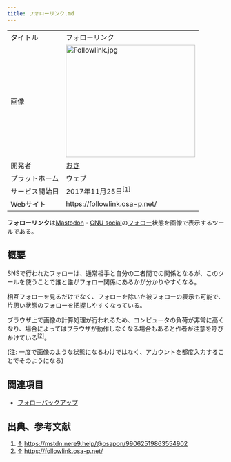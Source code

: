 ```yaml
---
title: フォローリンク.md
---
```

<div>

|                |                                                                                                                                                                                                                                                                                                            |
|----------------|------------------------------------------------------------------------------------------------------------------------------------------------------------------------------------------------------------------------------------------------------------------------------------------------------------|
| タイトル       | フォローリンク                                                                                                                                                                                                                                                                                             |
| 画像           | [<img src="/images/thumb/5/5c/Followlink.jpg/300px-Followlink.jpg" srcset="/images/thumb/5/5c/Followlink.jpg/450px-Followlink.jpg 1.5x, /images/thumb/5/5c/Followlink.jpg/600px-Followlink.jpg 2x" width="300" height="260" alt="Followlink.jpg" />](/%E3%83%95%E3%82%A1%E3%82%A4%E3%83%AB:Followlink.jpg) |
| 開発者         | [おさ](/%E3%81%8A%E3%81%95 "おさ")                                                                                                                                                                                                                                                                         |
| プラットホーム | ウェブ                                                                                                                                                                                                                                                                                                     |
| サービス開始日 | 2017年11月25日<sup>[\[1\]](#cite_note-.E5.85.AC.E9.96.8B.E5.91.8A.E7.9F.A5-1)</sup>                                                                                                                                                                                                                        |
| Webサイト      | <a href="https://followlink.osa-p.net/" rel="nofollow">https://followlink.osa-p.net/</a>                                                                                                                                                                                                                   |

  

**フォローリンク**は[Mastodon](/%E3%83%9E%E3%82%B9%E3%83%88%E3%83%89%E3%83%B3 "マストドン")・[GNU social](/GNU_social "GNU social")の[フォロー](/%E3%83%95%E3%82%A9%E3%83%AD%E3%83%BC "フォロー")状態を画像で表示するツールである。

## 概要

SNSで行われたフォローは、通常相手と自分の二者間での関係となるが、このツールを使うことで誰と誰がフォロー関係にあるかが分かりやすくなる。

相互フォローを見るだけでなく、フォローを除いた被フォローの表示も可能で、片思い状態のフォローを把握しやすくなっている。

ブラウザ上で画像の計算処理が行われるため、コンピュータの負荷が非常に高くなり、場合によってはブラウザが動作しなくなる場合もあると作者が注意を呼びかけている<sup>[\[2\]](#cite_note-2)</sup>。

(注: 一度で画像のような状態になるわけではなく、アカウントを都度入力することでそのようになる)

## 関連項目

-   [フォローバックアップ](/%E3%83%95%E3%82%A9%E3%83%AD%E3%83%BC%E3%83%90%E3%83%83%E3%82%AF%E3%82%A2%E3%83%83%E3%83%97 "フォローバックアップ")

## 出典、参考文献

<div>

1.  [↑](#cite_ref-.E5.85.AC.E9.96.8B.E5.91.8A.E7.9F.A5_1-0) <a href="https://mstdn.nere9.help/@osapon/99062519863554902" rel="nofollow">https://mstdn.nere9.help/@osapon/99062519863554902</a>
2.  [↑](#cite_ref-2) <a href="https://followlink.osa-p.net/" rel="nofollow">https://followlink.osa-p.net/</a>

</div>

</div>
